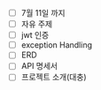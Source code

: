 - [ ] 7월 11일 까지
- [ ] 자유 주제
- [ ] jwt 인증
- [ ] exception Handling
- [ ] ERD
- [ ] API 명세서
- [ ] 프로젝트 소개(대충)